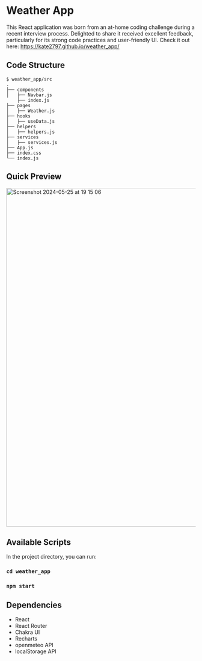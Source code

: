 # Weather App

This React application was born from an at-home coding challenge during a recent interview process. Delighted to share it received excellent feedback, particularly for its strong code practices and user-friendly UI. Check it out here: https://kate2797.github.io/weather_app/

## Code Structure

```
$ weather_app/src
.
├── components
│   ├── Navbar.js
    ├── index.js
├── pages
│   ├── Weather.js
├── hooks
│   ├── useData.js
├── helpers
│   ├── helpers.js
├── services
│   ├── services.js
├── App.js
├── index.css
└── index.js
```

## Quick Preview

<img width="900" alt="Screenshot 2024-05-25 at 19 15 06" src="https://github.com/kate2797/weather_app/assets/52212037/00d3a3e4-c502-4969-8865-37367ef7e376">

## Available Scripts

In the project directory, you can run:

### `cd weather_app`

### `npm start`

## Dependencies

- React
- React Router
- Chakra UI
- Recharts
- openmeteo API
- localStorage API

